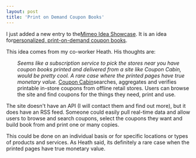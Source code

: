 ```yaml
---
layout: post
title: 'Print on Demand Coupon Books'
---
```

<a title="Coupon Cabin" href="http://www.couponcabin.com/printable-coupons/"><img src="http://kinlane-productions.s3.amazonaws.com/mimeo/coupon-cabin-logo.png" alt="" align="right" /></a><p></p>
I just added a new entry to the<a title="Mimeo Idea Shhowcase" href="http://developer.mimeo.com/projects/ideas.php">Mimeo Idea Showcase</a>. It is an idea for<a title="personalized print on demand coupon books" href="http://developer.mimeo.com/projects/idea_detail.php?ID=25">personalized, print-on-demand coupon books</a>.<p></p>
This idea comes from my co-worker Heath. His thoughts are:
<p style="padding-left: 30px;"><em>Seems like a subscription service to pick the stores near you have coupon books printed and delivered from a site like Coupon Cabin, would be pretty cool. A rare case where the printed pages have true monetary value.</em>
<a title="Coupon Cabin" href="http://www.couponcabin.com/printable-coupons/">Coupon Cabin</a>searches, aggregates and verifies printable in-store coupons from offline retail stores. Users can browse the site and find coupons for the things they need, print and use.<p></p>
The site doesn't have an API (I will contact them and find out more), but it does have an RSS feed. Someone could easily pull real-time data and allow users to browse and search coupons, select the coupons they want and build book from and print one or many copies.<p></p>
This could be done on an individual basis or for specific locations or types of products and services. As Heath said, its definitely a rare case when the printed pages have true monetary value.